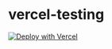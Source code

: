 # vercel-testing

[![Deploy with Vercel](https://vercel.com/button)](https://vercel.com/new/clone?repository-url=https%3A%2F%2Fgithub.com%2Fjanpio%2Fvercel-testing%2Ftree%2Fmain&env=DATABASE_URL,MIGRATE_DATABASE_URL,PRISMA_GENERATE_DATAPROXY)
